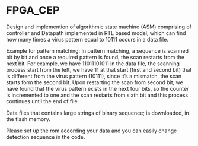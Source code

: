 # FPGA_CEP
Design and implemention of algorithmic state machine (ASM) comprising of controller and Datapath
implemented in RTL based model, which can find how many times a virus pattern equal to 10111
occurs in a data file.

Example for pattern matching: In pattern matching, a sequence is scanned bit by bit and once a 
required pattern is found, the scan restarts from the next bit. For example, we have 11011101011 in 
the data file, the scanning process start from the left, we have 11 at that start (first and second bit) 
that is different from the virus pattern (10111), since it’s a mismatch, the scan starts form the second 
bit. Upon restarting the scan from second bit, we have found that the virus pattern exists in the next 
four bits, so the counter is incremented to one and the scan restarts from sixth bit and this process 
continues until the end of file.

Data files that contains large strings of binary sequence; is downloaded, in the flash 
memory.

Please set up the rom according your data and you can easily change detection sequence in the code.
